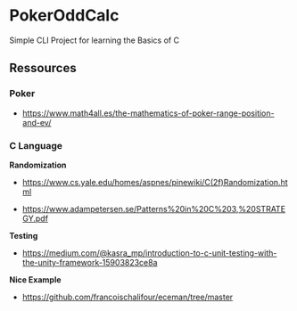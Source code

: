# PokerOddCalc
Simple CLI Project for learning the Basics of C



## Ressources


### Poker
- https://www.math4all.es/the-mathematics-of-poker-range-position-and-ev/


### C Language
**Randomization**
- https://www.cs.yale.edu/homes/aspnes/pinewiki/C(2f)Randomization.html

- https://www.adampetersen.se/Patterns%20in%20C%203,%20STRATEGY.pdf

**Testing**
- https://medium.com/@kasra_mp/introduction-to-c-unit-testing-with-the-unity-framework-15903823ce8a


**Nice Example**
- https://github.com/francoischalifour/eceman/tree/master
